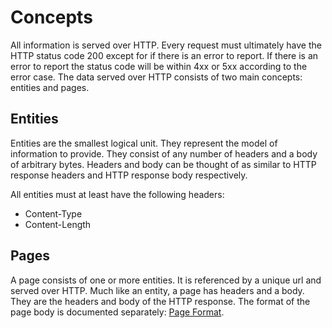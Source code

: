 # Concepts

All information is served over HTTP. 
Every request must ultimately have the HTTP status code 200 except for if there is an error to report. 
If there is an error to report the status code will be within 4xx or 5xx according to the error case.
The data served over HTTP consists of two main concepts: entities and pages.
  
## Entities
Entities are the smallest logical unit. They represent the model of information to provide. 
They consist of any number of headers and a body of arbitrary bytes. 
Headers and body can be thought of as similar to HTTP response headers and HTTP response body respectively. 

All entities must at least have the following headers:
 - Content-Type
 - Content-Length

## Pages
A page consists of one or more entities. 
It is referenced by a unique url and served over HTTP. Much like an entity, a page has headers and a body. 
They are the headers and body of the HTTP response. The format of the page body is documented separately: [Page Format](./page_format.md).
